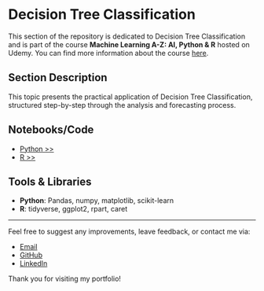 # Decision Tree Classification

This section of the repository is dedicated to Decision Tree Classification and is part of the course **Machine Learning A-Z: AI, Python & R** hosted on Udemy. You can find more information about the course [here](https://www.udemy.com/course/machinelearning/).

## Section Description

This topic presents the practical application of Decision Tree Classification, structured step-by-step through the analysis and forecasting process.

## Notebooks/Code

+ [Python >>](./01_Python/decision_tree_classification_py.ipynb)
+ [R >>](./02_R/decision_tree_classification_r.ipynb)

## Tools & Libraries

+ **Python**: Pandas, numpy, matplotlib, scikit-learn
+ **R**: tidyverse, ggplot2, rpart, caret
  
---

Feel free to suggest any improvements, leave feedback, or contact me via:
- [Email](mailto:daluchki@gmail.com)
- [GitHub](https://github.com/daluchkin)
- [LinkedIn](https://www.linkedin.com/in/dmitry-luchkin/)

Thank you for visiting my portfolio!

